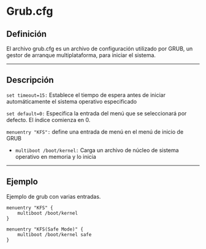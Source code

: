 # Grub.cfg

## Definición
El archivo grub.cfg es un archivo de configuración utilizado por GRUB, un gestor de arranque multiplataforma, para iniciar el sistema.

----

## Descripción

`set timeout=15:` Establece el tiempo de espera antes de iniciar automáticamente el sistema operativo especificado

`set default=0:` Especifica la entrada del menú que se seleccionará por defecto. El índice comienza en 0.

`menuentry "KFS":` define una entrada de menú en el menú de inicio de GRUB

* `multiboot /boot/kernel:` Carga un archivo de núcleo de sistema operativo en memoria y lo inicia

-----

## Ejemplo

Ejemplo de grub con varias entradas.

```
menuentry "KFS" {
    multiboot /boot/kernel
}

menuentry "KFS(Safe Mode)" {
    multiboot /boot/kernel safe
}
```
